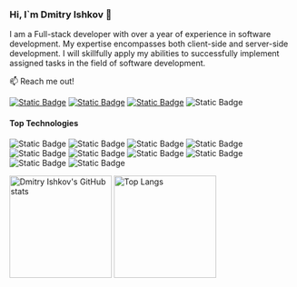 ### Hi, I`m Dmitry Ishkov 👋

I am a Full-stack developer with over a year of experience in software development. My expertise encompasses both client-side and server-side development. I will skillfully apply my abilities to successfully implement assigned tasks in the field of software development.

📫 Reach me out!

[![Static Badge](https://img.shields.io/badge/dmitry--ishkov-0A66C2?style=flat&logo=linkedin)](https://www.linkedin.com/in/dmitry-ishkov/)
[![Static Badge](https://img.shields.io/badge/%40dmitryIshkov27-26A5E4?style=flat&logo=telegram)](https://t.me/DmitryIshkov27)
[![Static Badge](https://img.shields.io/badge/dmitryishkov-cd486b?style=flat&logo=instagram&logoColor=ffffff)](https://www.instagram.com/dmitryishkov/)
![Static Badge](https://img.shields.io/badge/dmitryishkov27-c71610?style=flat&logo=gmail&logoColor=ffffff)

#### Top Technologies

![Static Badge](https://img.shields.io/badge/HTML-E34F26?style=flat-square&logo=HTML5&labelColor=FFF)
![Static Badge](https://img.shields.io/badge/CSS-1572B6?style=flat-square&logo=css3&logoColor=1572B6&labelColor=FFF)
![Static Badge](https://img.shields.io/badge/SASS-CC6699?style=flat-square&logo=SASS&logoColor=CC6699&labelColor=FFF)
![Static Badge](https://img.shields.io/badge/JAVASCRIPT-F7DF1E?style=flat-square&logo=JAVASCRIPT&labelColor=000000)
![Static Badge](https://img.shields.io/badge/TYPESCRIPT-3178C6?style=flat-square&logo=TYPESCRIPT&labelColor=FFFFFF)
![Static Badge](https://img.shields.io/badge/REACT-61DAFB?style=flat-square&logo=REACT&labelColor=000000)
![Static Badge](https://img.shields.io/badge/REDUX-764ABC?style=flat-square&logo=REDUX&logoColor=764ABC&labelColor=FFF)
![Static Badge](https://img.shields.io/badge/NODEJS-339933?style=flat-square&logo=NODE.JS&labelColor=000000)
![Static Badge](https://img.shields.io/badge/MONGODB-47A248?style=flat-square&logo=MONGODB&labelColor=FFF)
![Static Badge](https://img.shields.io/badge/GIT-F05032?style=flat-square&logo=GIT&logoColor=FFF)


<img alt="Dmitry Ishkov's GitHub stats" src="https://github-readme-stats.vercel.app/api?username=ishkov2709&show_icons=true&theme=transparent&theme=default" height="180"/>    <img alt="Top Langs" src="https://github-readme-stats.vercel.app/api/top-langs/?username=ishkov2709&layout=compact" height="180"/>
